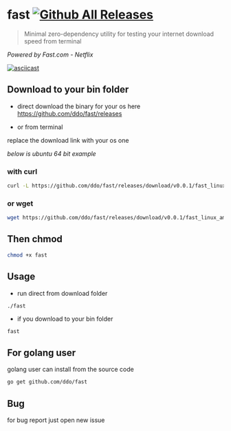 # fast [![Github All Releases](https://img.shields.io/github/downloads/ddo/fast/total.svg?style=flat-square)]()
> Minimal zero-dependency utility for testing your internet download speed from terminal

*Powered by Fast.com - Netflix*

[![asciicast](https://asciinema.org/a/80106.png)](https://asciinema.org/a/80106)

## Download to your bin folder

* direct download the binary for your os here https://github.com/ddo/fast/releases

* or from terminal

replace the download link with your os one

*below is ubuntu 64 bit example*

### with curl

```sh
curl -L https://github.com/ddo/fast/releases/download/v0.0.1/fast_linux_amd64 -o fast
```

### or wget

```sh
wget https://github.com/ddo/fast/releases/download/v0.0.1/fast_linux_amd64 -O fast
```

## Then chmod

```sh
chmod +x fast
```

## Usage

* run direct from download folder

```sh
./fast
```

* if you download to your bin folder

```
fast
```

## For golang user

golang user can install from the source code

```sh
go get github.com/ddo/fast
```

## Bug

for bug report just open new issue